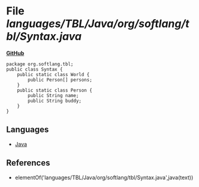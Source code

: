 # File _languages/TBL/Java/org/softlang/tbl/Syntax.java_
**[GitHub](https://github.com/softlang/yas/blob/master/languages/TBL/Java/org/softlang/tbl/Syntax.java)**
```
package org.softlang.tbl;
public class Syntax {
    public static class World {
        public Person[] persons;
    }
    public static class Person {
        public String name;
        public String buddy;
    }
}
```

## Languages
* [Java](../languages/Java.md)

## References
* elementOf('languages/TBL/Java/org/softlang/tbl/Syntax.java',java(text))

